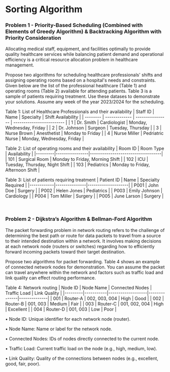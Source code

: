 # Sorting Algorithm 

### Problem 1 - Priority-Based Scheduling (Combined with Elements of Greedy Algorithm) & Backtracking Algorithm with Priority Consideration

Allocating medical staff, equipment, and facilities optimally to provide quality healthcare services while balancing patient demand and operational efficiency is a critical resource allocation problem in healthcare management.

Propose two algorithms for scheduling healthcare professionals' shifts and assigning operating rooms based on a hospital's needs and constraints.
Given below are the list of the professional healthcare (Table 1) and operating rooms (Table 2) available for attending patients. Table 3 is a sample of patients requiring treatment. Use these datases to demonstrate your solutions. Assume any week of the year 2023/2024 for the scheduling.

Table 1: List of Healthcare Professionals and their availability
| Staff ID | Name          | Specialty        | Shift Availability        |
| -------- | ------------- | ---------------- | ------------------------- |
| 1        | Dr. Smith     | Cardiologist     | Monday, Wednesday, Friday |
| 2        | Dr. Johnson   | Surgeon          | Tuesday, Thursday         |
| 3        | Nurse Brown   | Anesthetist      | Monday to Friday          |
| 4        | Nurse Miller  | Pedriatric Nurse | Monday, Wednesday, Friday |

Table 2: List of operating rooms and their availability
| Room ID | Room Type      | Availability                     |
|---------|----------------|-----------------------------------|
| 101     | Surgical Room  | Monday to Friday, Morning Shift   |
| 102     | ICU            | Tuesday, Thursday, Night Shift    |
| 103     | Pediatrics     | Monday to Friday, Afternoon Shift |

Table 3: List of patients requiring treatment
| Patient ID | Name          | Specialty Required |
|------------|---------------|--------------------|
| P001       | John Doe      | Surgery            |
| P002       | Helen Jones   | Pediatrics         |
| P003       | Emily Johnson | Cardiology         |
| P004       | Tom Miller    | Surgery            |
| P005       | June Larson   | Surgery            |

<br>

### Problem 2 - Dijkstra’s Algorithm & Bellman-Ford Algorithm

The packet forwarding problem in network routing refers to the challenge of determining the best path or route for data packets to travel from a source to their intended destination within a network. It involves making decisions at each network node (routers or switches) regarding how to efficiently forward incoming packets toward their target destination.

Propose two algorithms for packet forwarding. Table 4 shows an example of connected network nodes for demonstration. You can assume the packet can travel anywhere within the network and factors such as traffic load and link quality can effect routing performance.

Table 4: Network routing
| Node ID | Node Name | Connected Nodes   | Traffic Load | Link Quality |
|---------|-----------|-------------------|--------------|--------------|
| 001     | Router-A  | 002, 003, 004     | High         | Good         |
| 002     | Router-B  | 001, 003          | Medium       | Fair         |
| 003     | Router-C  | 001, 002, 004     | High         | Excellent    |
| 004     | Router-D  | 001, 003          | Low          | Poor         |

• Node ID: Unique identifier for each network node (router).

• Node Name: Name or label for the network node.

• Connected Nodes: IDs of nodes directly connected to the current node.

• Traffic Load: Current traffic load on the node (e.g., high, medium, low).

• Link Quality: Quality of the connections between nodes (e.g., excellent, good, fair, poor).
